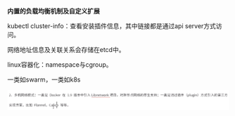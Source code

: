 **内置的负载均衡机制及自定义扩展**



kubectl cluster-info：查看安装插件信息，其中链接都是通过api server方式访问。

网络地址信息及关联关系会存储在etcd中。

linux容器化：namespace与cgroup。



一类如swarm，一类如k8s

![](多级网络模式.png)

